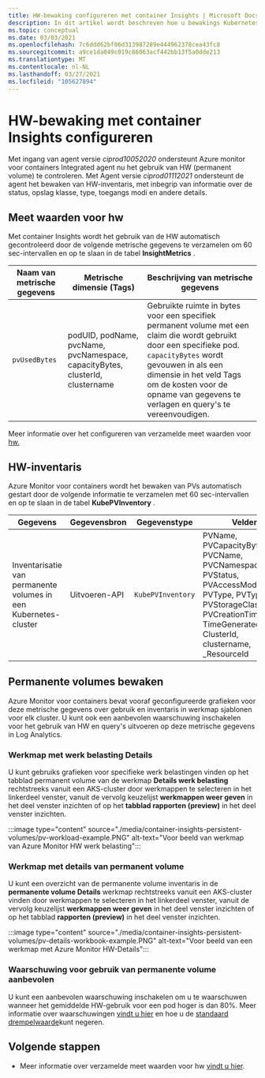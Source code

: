 ```yaml
---
title: HW-bewaking configureren met container Insights | Microsoft Docs
description: In dit artikel wordt beschreven hoe u bewakings Kubernetes-clusters met permanente volumes met container Insights kunt configureren.
ms.topic: conceptual
ms.date: 03/03/2021
ms.openlocfilehash: 7c6ddd62bf06d313987289e444962378cea43fc8
ms.sourcegitcommit: a9ce1da049c019c86063acf442bb13f5a0dde213
ms.translationtype: MT
ms.contentlocale: nl-NL
ms.lasthandoff: 03/27/2021
ms.locfileid: "105627894"
---
```

# <a name="configure-pv-monitoring-with-container-insights"></a>HW-bewaking met container Insights configureren

Met ingang van agent versie *ciprod10052020* ondersteunt Azure monitor voor containers Integrated agent nu het gebruik van HW (permanent volume) te controleren. Met Agent versie *ciprod01112021* ondersteunt de agent het bewaken van HW-inventaris, met inbegrip van informatie over de status, opslag klasse, type, toegangs modi en andere details.
## <a name="pv-metrics"></a>Meet waarden voor hw

Met container Insights wordt het gebruik van de HW automatisch gecontroleerd door de volgende metrische gegevens te verzamelen om 60 sec-intervallen en op te slaan in de tabel **InsightMetrics** .

| Naam van metrische gegevens | Metrische dimensie (Tags) | Beschrijving van metrische gegevens |
|-----|-----------|----------|
| `pvUsedBytes`| podUID, podName, pvcName, pvcNamespace, capacityBytes, clusterId, clustername| Gebruikte ruimte in bytes voor een specifiek permanent volume met een claim die wordt gebruikt door een specifieke pod. `capacityBytes` wordt gevouwen in als een dimensie in het veld Tags om de kosten voor de opname van gegevens te verlagen en query's te vereenvoudigen.|

Meer informatie over het configureren van verzamelde meet waarden voor [hw.](./container-insights-agent-config.md)

## <a name="pv-inventory"></a>HW-inventaris

Azure Monitor voor containers wordt het bewaken van PVs automatisch gestart door de volgende informatie te verzamelen met 60 sec-intervallen en op te slaan in de tabel **KubePVInventory** .

|Gegevens |Gegevensbron| Gegevenstype| Velden|
|-----|-----------|----------|-------|
|Inventarisatie van permanente volumes in een Kubernetes-cluster |Uitvoeren-API |`KubePVInventory` |    PVName, PVCapacityBytes, PVCName, PVCNamespace, PVStatus, PVAccessModes, PVType, PVTypeInfo, PVStorageClassName, PVCreationTimestamp, TimeGenerated, ClusterId, clustername, _ResourceId |

## <a name="monitor-persistent-volumes"></a>Permanente volumes bewaken

Azure Monitor voor containers bevat vooraf geconfigureerde grafieken voor deze metrische gegevens over gebruik en inventaris in werkmap sjablonen voor elk cluster. U kunt ook een aanbevolen waarschuwing inschakelen voor het gebruik van HW en query's uitvoeren op deze metrische gegevens in Log Analytics.  

### <a name="workload-details-workbook"></a>Werkmap met werk belasting Details

U kunt gebruiks grafieken voor specifieke werk belastingen vinden op het tabblad permanent volume van de werkmap **Details werk belasting** rechtstreeks vanuit een AKS-cluster door werkmappen te selecteren in het linkerdeel venster, vanuit de vervolg keuzelijst **werkmappen weer geven** in het deel venster inzichten of op het **tabblad rapporten (preview)** in het deel venster inzichten.


:::image type="content" source="./media/container-insights-persistent-volumes/pv-workload-example.PNG" alt-text="Voor beeld van werkmap van Azure Monitor HW werk belasting":::

### <a name="persistent-volume-details-workbook"></a>Werkmap met details van permanent volume

U kunt een overzicht van de permanente volume inventaris in de **permanente volume Details** werkmap rechtstreeks vanuit een AKS-cluster vinden door werkmappen te selecteren in het linkerdeel venster, vanuit de vervolg keuzelijst **werkmappen weer geven** in het deel venster inzichten of op het tabblad **rapporten (preview)** in het deel venster inzichten.


:::image type="content" source="./media/container-insights-persistent-volumes/pv-details-workbook-example.PNG" alt-text="Voor beeld van een werkmap met Azure Monitor HW-Details":::

### <a name="persistent-volume-usage-recommended-alert"></a>Waarschuwing voor gebruik van permanente volume aanbevolen
U kunt een aanbevolen waarschuwing inschakelen om u te waarschuwen wanneer het gemiddelde HW-gebruik voor een pod hoger is dan 80%. Meer informatie over waarschuwingen [vindt u hier](./container-insights-metric-alerts.md) en hoe u de [standaard drempelwaarde](./container-insights-metric-alerts.md#configure-alertable-metrics-in-configmaps)kunt negeren.
## <a name="next-steps"></a>Volgende stappen

- Meer informatie over verzamelde meet waarden voor hw [vindt u hier](./container-insights-agent-config.md).